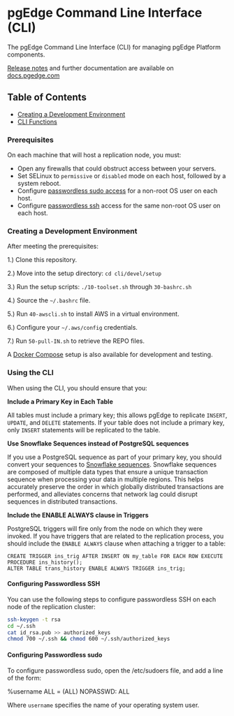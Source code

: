 # pgEdge Command Line Interface (CLI)

The pgEdge Command Line Interface (CLI) for managing pgEdge Platform components. 

[Release notes](https://docs.pgedge.com/platform/pgedge_rel_notes) and further documentation are available on [docs.pgedge.com](https://docs.pgedge.com)

## Table of Contents
- [Creating a Development Environment](README.md#creating-a-development-environment)
- [CLI Functions](docs/cli_functions.md)

### Prerequisites

On each machine that will host a replication node, you must:

* Open any firewalls that could obstruct access between your servers.
* Set SELinux to `permissive` or `disabled` mode on each host, followed by a system reboot.
* Configure [passwordless sudo access](#configuring-passwordless-sudo) for a non-root OS user on each host.
* Configure [passwordless ssh](#configuring-passwordless-ssh) access for the same non-root OS user on each host.

### Creating a Development Environment

After meeting the prerequisites:

1.) Clone this repository.

2.) Move into the setup directory: `cd cli/devel/setup`

3.) Run the setup scripts: `./10-toolset.sh` through `30-bashrc.sh`

4.) Source the `~/.bashrc` file.

5.) Run `40-awscli.sh` to install AWS in a virtual environment.

6.) Configure your `~/.aws/config` credentials.

7.) Run `50-pull-IN.sh` to retrieve the REPO files.

A [Docker Compose](devel/setup/compose/README.md) setup is also available for development and testing.

### Using the CLI

When using the CLI, you should ensure that you:

**Include a Primary Key in Each Table** 

All tables must include a primary key; this allows pgEdge to replicate `INSERT`, `UPDATE`, and `DELETE` statements. If your table does not include a primary key, only `INSERT` statements will be replicated to the table.

**Use Snowflake Sequences instead of PostgreSQL sequences** 

If you use a PostgreSQL sequence as part of your primary key, you should convert your sequences to [Snowflake sequences](https://github.com/pgEdge/snowflake). Snowflake sequences are composed of multiple data types that ensure a unique transaction sequence when processing your data in multiple regions. This helps  accurately preserve the order in which globally distributed transactions are performed, and alleviates concerns that network lag could disrupt sequences in distributed transactions.

**Include the ENABLE ALWAYS clause in Triggers** 

PostgreSQL triggers will fire only from the node on which they were invoked. If you have triggers that are related to the replication process, you should include the `ENABLE ALWAYS` clause when attaching a trigger to a table:

```
CREATE TRIGGER ins_trig AFTER INSERT ON my_table FOR EACH ROW EXECUTE PROCEDURE ins_history();
ALTER TABLE trans_history ENABLE ALWAYS TRIGGER ins_trig;
```

#### Configuring Passwordless SSH

You can use the following steps to configure passwordless SSH on each node of the replication cluster:

```sh
ssh-keygen -t rsa
cd ~/.ssh
cat id_rsa.pub >> authorized_keys
chmod 700 ~/.ssh && chmod 600 ~/.ssh/authorized_keys
```

#### Configuring Passwordless sudo

To configure passwordless sudo, open the /etc/sudoers file, and add a line of the form:

%username         ALL = (ALL) NOPASSWD: ALL

Where `username` specifies the name of your operating system user.
